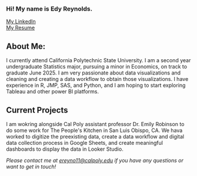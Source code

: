 ### Hi! My name is Edy Reynolds.

[My LinkedIn](www.linkedin.com/in/edy-reynolds)          
[My Resume](file:///C:/Users/test/Downloads/cp_resume.pdf)

## About Me:
I currently attend California Polytechnic State University. I am a second year undergraduate Statistics major, pursuing a minor in Economics, on track to graduate June 2025. I am very passionate about data visualizations and cleaning and creating a data workflow to obtain those visualizations. I have experience in R, JMP, SAS, and Python, and I am hoping to start exploring Tableau and other power BI platforms. 

## Current Projects
I am wokring alongside Cal Poly assistant professor Dr. Emily Robinson to do some work for The People's Kitchen in San Luis Obispo, CA. We hava worked to digitize the preexisting data, create a data workflow and digital data collection process in Google Sheets, and create meaningful dashboards to display the data in Looker Studio.

*Please contact me at ereyno11@calpoly.edu if you have any questions or want to get in touch!*
